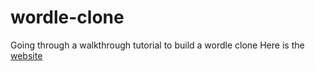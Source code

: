 # wordle-clone
Going through a walkthrough tutorial to build a wordle clone
Here is the [website](https://wordle-clone-26g.pages.dev)
